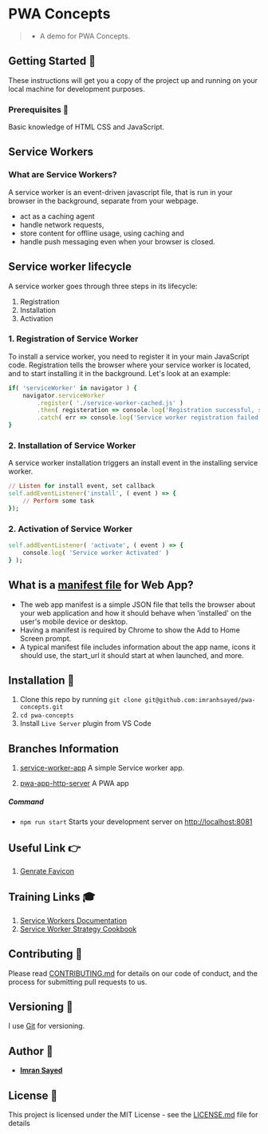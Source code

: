 # PWA Concepts
> * A demo for PWA Concepts.

## Getting Started :rocket:

These instructions will get you a copy of the project up and running on your local machine for development purposes.

### Prerequisites :page_facing_up:

Basic knowledge of HTML CSS and JavaScript.

## Service Workers

### What are Service Workers?
A service worker is an event-driven javascript file, that is run in your browser in the background, separate from your webpage.

* act as a caching agent 
* handle network requests,
* store content for offline usage, using caching and 
* handle push messaging even when your browser is closed.

## Service worker lifecycle
A service worker goes through three steps in its lifecycle:

1. Registration
2. Installation
3. Activation

### 1. Registration of Service Worker
To install a service worker, you need to register it in your main JavaScript code. Registration tells the browser where your service worker is located, and to start installing it in the background. Let's look at an example:

```ruby
if( 'serviceWorker' in navigator ) {
    navigator.serviceWorker
        .register( './service-worker-cached.js' )
        .then( registeration => console.log('Registration successful, scope is:', registeration.scope) )
        .catch( err => console.log('Service worker registration failed, error:', err) );
}
```

### 2. Installation of Service Worker
A service worker installation triggers an install event in the installing service worker. 

```ruby
// Listen for install event, set callback
self.addEventListener('install', ( event ) => {
    // Perform some task
});
```

### 2. Activation of Service Worker

```ruby
self.addEventListener( 'activate', ( event ) => {
    console.log( 'Service worker Activated' )
} );
```

## What is a [manifest file](https://developers.google.com/web/fundamentals/web-app-manifest/) for Web App?

* The web app manifest is a simple JSON file that tells the browser about your web application and how it should behave when 'installed' on the user's mobile device or desktop.
* Having a manifest is required by Chrome to show the Add to Home Screen prompt.
* A typical manifest file includes information about the app name, icons it should use, the start_url it should start at when launched, and more.

## Installation :wrench:

1. Clone this repo by running `git clone git@github.com:imranhsayed/pwa-concepts.git`
2. `cd pwa-concepts`
3. Install `Live Server` plugin from VS Code

## Branches Information

1. [service-worker-app](https://github.com/imranhsayed/pwa-concepts/tree/service-worker-app) A simple Service worker app.

2. [pwa-app-http-server](https://github.com/imranhsayed/pwa-concepts/tree/pwa-app-http-server) A PWA app 

##### Command
* `npm run start` Starts your development server on [http://localhost:8081](http://localhost:8081)

## Useful Link :point_right:

1. [Genrate Favicon](https://realfavicongenerator.net)

## Training Links :mortar_board:

1. [Service Workers Documentation](https://developers.google.com/web/ilt/pwa/introduction-to-service-worker)
2. [Service Worker Strategy Cookbook](https://serviceworke.rs/)

## Contributing :busts_in_silhouette:

Please read [CONTRIBUTING.md](https://gist.github.com/PurpleBooth/b24679402957c63ec426) for details on our code of conduct, and the process for submitting pull requests to us.

## Versioning :bookmark_tabs:

I use [Git](https://github.com/) for versioning. 

## Author :bust_in_silhouette:

* **[Imran Sayed](https://codeytek.com)**

## License :page_with_curl:

This project is licensed under the MIT License - see the [LICENSE.md](LICENSE.md) file for details
